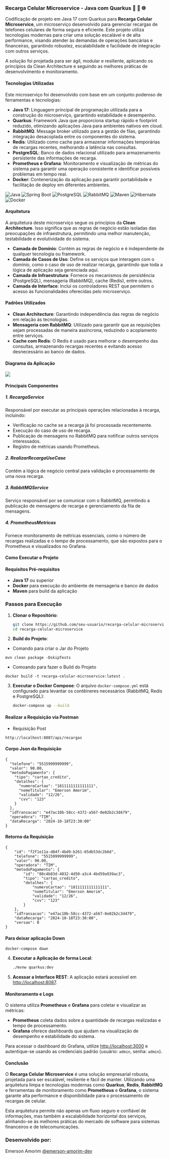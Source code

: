 
### Recarga Celular Microservice - Java com Quarkus 🚀 🔄 🌐

Codificação de projeto em Java 17 com Quarkus para **Recarga Celular Microservice**, um microserviço desenvolvido para gerenciar recargas de telefones celulares de forma segura e eficiente. Este projeto utiliza tecnologias modernas para criar uma solução escalável e de alta performance, visando atender às demandas de operações bancárias e financeiras, garantindo robustez, escalabilidade e facilidade de integração com outros serviços.

A solução foi projetada para ser ágil, modular e resiliente, aplicando os princípios da Clean Architecture e seguindo as melhores práticas de desenvolvimento e monitoramento.

#### Tecnologias Utilizadas

Este microserviço foi desenvolvido com base em um conjunto poderoso de ferramentas e tecnologias:

- **Java 17**: Linguagem principal de programação utilizada para a construção do microserviço, garantindo estabilidade e desempenho.
- **Quarkus**: Framework Java que proporciona startup rápido e footprint reduzido, otimizando aplicações Java para ambientes nativos em cloud.
- **RabbitMQ**: Message broker utilizado para a gestão de filas, garantindo integração desacoplada entre os componentes do sistema.
- **Redis**: Utilizado como cache para armazenar informações temporárias de recargas recentes, melhorando a latência nas consultas.
- **PostgreSQL**: Banco de dados relacional utilizado para armazenamento persistente das informações de recarga.
- **Prometheus e Grafana**: Monitoramento e visualização de métricas do sistema para garantir uma operação consistente e identificar possíveis problemas em tempo real.
- **Docker**: Contenerização da aplicação para garantir portabilidade e facilitação de deploy em diferentes ambientes.

![Java](https://img.shields.io/badge/-Java-F89820?style=for-the-badge&logo=java&logoColor=white)
![Spring Boot](https://img.shields.io/badge/-Spring%20Boot-6DB33F?style=for-the-badge&logo=spring-boot&logoColor=white)
![PostgreSQL](https://img.shields.io/badge/-PostgreSQL-4169E1?style=for-the-badge&logo=postgresql&logoColor=white)
![RabbitMQ](https://img.shields.io/badge/-RabbitMQ-FF6600?style=for-the-badge&logo=rabbitmq&logoColor=white)
![Maven](https://img.shields.io/badge/-Maven-C71A36?style=for-the-badge&logo=apache-maven&logoColor=white)
![Hibernate](https://img.shields.io/badge/-Hibernate-59666C?style=for-the-badge&logo=hibernate&logoColor=white)
![Docker](https://img.shields.io/badge/-Docker-2496ED?style=for-the-badge&logo=docker&logoColor=white)

#### Arquitetura


A arquitetura deste microserviço segue os princípios da **Clean Architecture**. Isso significa que as regras de negócio estão isoladas das preocupações de infraestrutura, permitindo uma melhor manutenção, testabilidade e evolutividade do sistema.


- **Camada de Domínio**: Contém as regras de negócio e é independente de qualquer tecnologia ou framework.
- **Camada de Casos de Uso**: Define os serviços que interagem com o domínio, como o caso de uso de realizar recarga, garantindo que toda a lógica de aplicação seja gerenciada aqui.
- **Camada de Infraestrutura**: Fornece os mecanismos de persistência (PostgreSQL), mensageria (RabbitMQ), cache (Redis), entre outros.
- **Camada de Interface**: Inclui os controladores REST que permitem o acesso às funcionalidades oferecidas pelo microserviço.

#### Padrões Utilizados

- **Clean Architecture**: Garantindo independência das regras de negócio em relação às tecnologias.
- **Mensageria com RabbitMQ**: Utilizado para garantir que as requisições sejam processadas de maneira assíncrona, reduzindo o acoplamento entre serviços.
- **Cache com Redis**: O Redis é usado para melhorar o desempenho das consultas, armazenando recargas recentes e evitando acesso desnecessário ao banco de dados.


#### Diagrama da Aplicação

![](https://raw.githubusercontent.com/emersonamorim-dev/CoreBankingMicroservices-CleanArch-3/refs/heads/main/Diagrama/Arquitetura-Recarga-Celular-Microservice.png)



#### Principais Componentes

##### 1. **RecargaService**

Responsável por executar as principais operações relacionadas à recarga, incluindo:
- Verificação no cache se a recarga já foi processada recentemente.
- Execução do caso de uso de recarga.
- Publicação de mensagens no RabbitMQ para notificar outros serviços interessados.
- Registro de métricas usando Prometheus.

##### 2. **RealizarRecargaUseCase**

Contém a lógica de negócio central para validação e processamento de uma nova recarga.

##### 3. **RabbitMQService**

Serviço responsável por se comunicar com o RabbitMQ, permitindo a publicação de mensagens de recarga e gerenciamento da fila de mensagens.

##### 4. **PrometheusMetricas**

Fornece monitoramento de métricas essenciais, como o número de recargas realizadas e o tempo de processamento, que são expostos para o Prometheus e visualizados no Grafana.

#### Como Executar o Projeto

#### Requisitos Pré-requisitos
- **Java 17** ou superior
- **Docker** para execução do ambiente de mensageria e banco de dados
- **Maven** para build da aplicação

### Passos para Execução
1. **Clonar o Repositório**:
   ```sh
   git clone https://github.com/seu-usuario/recarga-celular-microservice.git
   cd recarga-celular-microservice
   ```

2. **Build do Projeto**:

  - Comando para criar o Jar do Projeto
  ```
  mvn clean package -DskipTests
   ```

   - Comoando para fazer o Build do Projeto
   ```
   docker build -t recarga-celular-microservice:latest .
   ```

3. **Executar o Docker Compose**:
   O arquivo `docker-compose.yml` está configurado para levantar os contêineres necessários (RabbitMQ, Redis e PostgreSQL):
   ```sh
   docker-compose up --build
   ```

#### Realizar a Requisição via Postman

- Requisição Post

```
http://localhost:8087/api/recargas

```
#### Corpo Json da Requisição

```
{
  "telefone": "5515999999999",
  "valor": 90.00,
  "metodoPagamento": {
    "tipo": "cartao_credito",
    "detalhes": {
      "numeroCartao": "1811111111111111",
      "nomeTitular": "Emerson Amorim",
      "validade": "12/26",
      "cvv": "123"
    }
  },
  "idTransacao": "e47ac10b-58cc-4372-a567-0e02b2c3d479",
  "operadora": "TIM",
  "dataRecarga": "2024-10-18T23:30:00"
}
```

#### Retorno da Requisição

```
{
    "id": "f2f1e11a-d84f-4bd9-b261-65db53dc2b6d",
    "telefone": "5515999999999",
    "valor": 90.00,
    "operadora": "TIM",
    "metodoPagamento": {
        "id": "80c4b83d-4032-4d50-a3c4-4bd59a939ac3",
        "tipo": "cartao_credito",
        "detalhes": {
            "numeroCartao": "1811111111111111",
            "nomeTitular": "Emerson Amorim",
            "validade": "12/26",
            "cvv": "123"
        }
    },
    "idTransacao": "e47ac10b-58cc-4372-a567-0e02b2c3d479",
    "dataRecarga": "2024-10-18T23:30:00",
    "versao": 0
}
```

#### Para deixar aplicação Down

```
docker-compose down
```


4. **Executar a Aplicação de forma Local**:
   ```sh
   ./mvnw quarkus:dev
   ```

5. **Acessar a Interface REST**:
   A aplicação estará acessível em [http://localhost:8087](http://localhost:8087).

#### Monitoramento e Logs

O sistema utiliza **Prometheus** e **Grafana** para coletar e visualizar as métricas:
- **Prometheus** coleta dados sobre a quantidade de recargas realizadas e tempo de processamento.
- **Grafana** oferece dashboards que ajudam na visualização de desempenho e estabilidade do sistema.

Para acessar o dashboard do Grafana, utilize [http://localhost:3000](http://localhost:3000) e autentique-se usando as credenciais padrão (usuário: `admin`, senha: `admin`).



#### Conclusão

O **Recarga Celular Microservice** é uma solução empresarial robusta, projetada para ser escalável, resiliente e fácil de manter. Utilizando uma arquitetura limpa e tecnologias modernas como **Quarkus**, **Redis**, **RabbitMQ** e ferramentas de monitoramento como **Prometheus** e **Grafana**, o sistema garante alta performance e disponibilidade para o processamento de recargas de celular.

Esta arquitetura permite não apenas um fluxo seguro e confiável de informações, mas também a escalabilidade horizontal dos serviços, alinhando-se às melhores práticas do mercado de software para sistemas financeiros e de telecomunicações.

### Desenvolvido por:
Emerson Amorim [@emerson-amorim-dev](https://www.linkedin.com/in/emerson-amorim-dev/)



